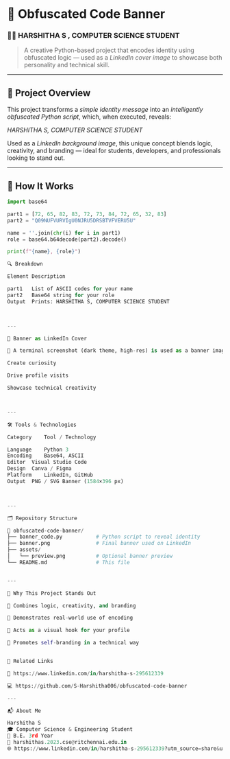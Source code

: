 # 🔐 Obfuscated Code Banner  

### 👩‍💻 HARSHITHA S , COMPUTER SCIENCE STUDENT 

> A creative Python-based project that encodes identity using obfuscated logic — used as a *LinkedIn cover image* to showcase both personality and technical skill.

---

## 🚀 Project Overview

This project transforms a *simple identity message* into an *intelligently obfuscated Python script*, which, when executed, reveals:

*HARSHITHA S, COMPUTER SCIENCE STUDENT*

Used as a *LinkedIn background image*, this unique concept blends logic, creativity, and branding — ideal for students, developers, and professionals looking to stand out.

---

## 🧩 How It Works

```python
import base64

part1 = [72, 65, 82, 83, 72, 73, 84, 72, 65, 32, 83]
part2 = "Q09NUFVURVIgU0NJRU5DRSBTVFVERU5U"

name = ''.join(chr(i) for i in part1)
role = base64.b64decode(part2).decode()

print(f"{name}, {role}")

🔍 Breakdown

Element	Description

part1	List of ASCII codes for your name
part2	Base64 string for your role
Output	Prints: HARSHITHA S, COMPUTER SCIENCE STUDENT



---

🎨 Banner as LinkedIn Cover

📸 A terminal screenshot (dark theme, high-res) is used as a banner image on LinkedIn to:

Create curiosity

Drive profile visits

Showcase technical creativity



---

🛠 Tools & Technologies

Category	Tool / Technology

Language	Python 3
Encoding	Base64, ASCII
Editor	Visual Studio Code
Design	Canva / Figma
Platform	LinkedIn, GitHub
Output	PNG / SVG Banner (1584×396 px)



---

🗂 Repository Structure

📁 obfuscated-code-banner/
├── banner_code.py           # Python script to reveal identity
├── banner.png               # Final banner used on LinkedIn
├── assets/
│   └── preview.png          # Optional banner preview
└── README.md                # This file


---

🌟 Why This Project Stands Out

🧠 Combines logic, creativity, and branding

🎯 Demonstrates real-world use of encoding

👀 Acts as a visual hook for your profile

📣 Promotes self-branding in a technical way


📎 Related Links

🔗 https://www.linkedin.com/in/harshitha-s-295612339

💻 https://github.com/S-Harshitha006/obfuscated-code-banner

---

📬 About Me

Harshitha S
🎓 Computer Science & Engineering Student
📍 B.E. 3rd Year
📧 harshithas.2023.cse@ritchennai.edu.in
🌐 https://www.linkedin.com/in/harshitha-s-295612339?utm_source=share&utm_campaign=share_via&utm_content=profile&utm_medium=android_app

